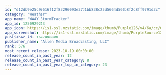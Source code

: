 ```yaml
---
id: "d12db9e25c95616f12f83296093e37d1bb838c25d5664d566b8f2c8ff9791d3c"
category: "Weather"
app_name: "WAAY StormTracker"
app_id: 1250929243
app_icon: https://is1-ssl.mzstatic.com/image/thumb/Purple126/v4/6a/cc/0f/6acc0f56-8fad-4da0-db3e-330992745f5e/AppIcon-1x_U007emarketing-0-4-0-85-220.jpeg/1024x1024bb.png
app_screenshot: https://is1-ssl.mzstatic.com/image/thumb/PurpleSource124/v4/37/20/c3/3720c3b1-17d0-a6c5-ff21-4c318b6c3932/99fb757e-04cc-4989-937c-ddffb29a2fbe_Simulator_Screen_Shot_-_iPhone_11_Pro_Max_-_2020-08-14_at_14.07.10.png/1242x2688bb.png
publisher_id: 1697990088
publisher_name: "Allen Media Broadcasting, LLC"
rank: 576
most_recent_release: 2023-10-19 00:00:00
release_count_in_past_year: 12
release_count_in_past_year_category: 8
release_count_in_past_year_top_in_category: 23
---
```

